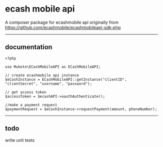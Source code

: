 ecash mobile api
================
A composer package for ecashmobile api
originally from https://github.com/ecashmobile/ecashmobileapi-sdk-php

-------------
documentation
-------------

    <?php
    
    use Mukete\ECashMobileAPI as ECashMobileAPI;
    
    // create ecashmobile api instance
    $eCashInstance = ECashMobileAPI::getInstance("clientID", "clientSecret", "username", "password");
    
    // get access token
    $accessToken = $ecashAPI->oauthAuthenticate();
    
    //make a payment request
    $paymentRequest = $eCashInstance->requestPayment(amount, phoneNumber);




------
todo
------
write unit tests

